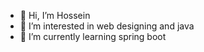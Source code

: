 - 👋 Hi, I’m Hossein
- 👀 I’m interested in web designing and java
- 🌱 I’m currently learning spring boot

<!---
abnos5525/abnos5525 is a ✨ special ✨ repository because its `README.md` (this file) appears on your GitHub profile.
You can click the Preview link to take a look at your changes.
--->
